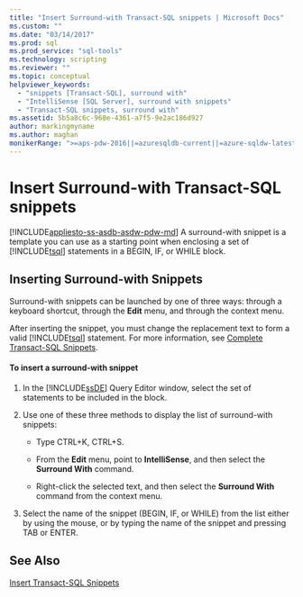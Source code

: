 ```yaml
---
title: "Insert Surround-with Transact-SQL snippets | Microsoft Docs"
ms.custom: ""
ms.date: "03/14/2017"
ms.prod: sql
ms.prod_service: "sql-tools"
ms.technology: scripting
ms.reviewer: ""
ms.topic: conceptual
helpviewer_keywords: 
  - "snippets [Transact-SQL], surround with"
  - "IntelliSense [SQL Server], surround with snippets"
  - "Transact-SQL snippets, surround with"
ms.assetid: 5b5a8c6c-968e-4361-a7f5-9e2ac186d927
author: markingmyname
ms.author: maghan
monikerRange: ">=aps-pdw-2016||=azuresqldb-current||=azure-sqldw-latest||>=sql-server-2016||=sqlallproducts-allversions||>=sql-server-linux-2017||=azuresqldb-mi-current"
---
```

# Insert Surround-with Transact-SQL snippets
[!INCLUDE[appliesto-ss-asdb-asdw-pdw-md](../../includes/appliesto-ss-asdb-asdw-pdw-md.md)]
  A surround-with snippet is a template you can use as a starting point when enclosing a set of [!INCLUDE[tsql](../../includes/tsql-md.md)] statements in a BEGIN, IF, or WHILE block.  
  
## Inserting Surround-with Snippets  
 Surround-with snippets can be launched by one of three ways: through a keyboard shortcut, through the **Edit** menu, and through the context menu.  
  
 After inserting the snippet, you must change the replacement text to form a valid [!INCLUDE[tsql](../../includes/tsql-md.md)] statement. For more information, see [Complete Transact-SQL Snippets](../../relational-databases/scripting/complete-transact-sql-snippets.md).  
  
#### To insert a surround-with snippet  
  
1.  In the [!INCLUDE[ssDE](../../includes/ssde-md.md)] Query Editor window, select the set of statements to be included in the block.  
  
2.  Use one of these three methods to display the list of surround-with snippets:  
  
    -   Type CTRL+K, CTRL+S.  
  
    -   From the **Edit** menu, point to **IntelliSense**, and then select the **Surround With** command.  
  
    -   Right-click the selected text, and then select the **Surround With** command from the context menu.  
  
3.  Select the name of the snippet (BEGIN, IF, or WHILE) from the list either by using the mouse, or by typing the name of the snippet and pressing TAB or ENTER.  
  
## See Also  
 [Insert Transact-SQL Snippets](../../relational-databases/scripting/insert-transact-sql-snippets.md)  
  
  
